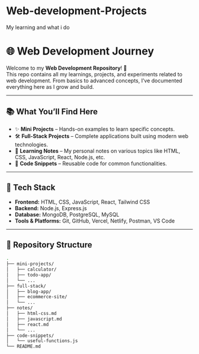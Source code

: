# Web-development-Projects
My learning and what i do
# 🌐 Web Development Journey

Welcome to my **Web Development Repository**! 🚀  
This repo contains all my learnings, projects, and experiments related to web development. From basics to advanced concepts, I’ve documented everything here as I grow and build.

---

## 📚 What You’ll Find Here

- ✨ **Mini Projects** – Hands-on examples to learn specific concepts.
- 🛠️ **Full-Stack Projects** – Complete applications built using modern web technologies.
- 📒 **Learning Notes** – My personal notes on various topics like HTML, CSS, JavaScript, React, Node.js, etc.
- 📁 **Code Snippets** – Reusable code for common functionalities.

---

## 🧠 Tech Stack

- **Frontend:** HTML, CSS, JavaScript, React, Tailwind CSS
- **Backend:** Node.js, Express.js
- **Database:** MongoDB, PostgreSQL, MySQL
- **Tools & Platforms:** Git, GitHub, Vercel, Netlify, Postman, VS Code

---

## 📌 Repository Structure

```bash
.
├── mini-projects/
│   ├── calculator/
│   ├── todo-app/
│   └── ...
├── full-stack/
│   ├── blog-app/
│   ├── ecommerce-site/
│   └── ...
├── notes/
│   ├── html-css.md
│   ├── javascript.md
│   ├── react.md
│   └── ...
├── code-snippets/
│   └── useful-functions.js
└── README.md
